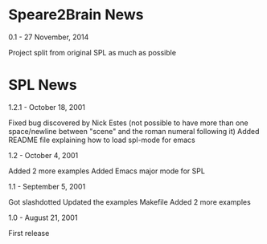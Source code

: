 Speare2Brain News
=================

0.1 - 27 November, 2014

  Project split from original SPL as much as possible


SPL News
========
1.2.1 - October 18, 2001

  Fixed bug discovered by Nick Estes (not possible to have more than
    one space/newline between "scene" and the roman numeral following
    it)
  Added README file explaining how to load spl-mode for emacs

1.2 - October 4, 2001

  Added 2 more examples
  Added Emacs major mode for SPL

1.1 - September 5, 2001

  Got slashdotted
  Updated the examples Makefile
  Added 2 more examples

1.0 - August 21, 2001

  First release
